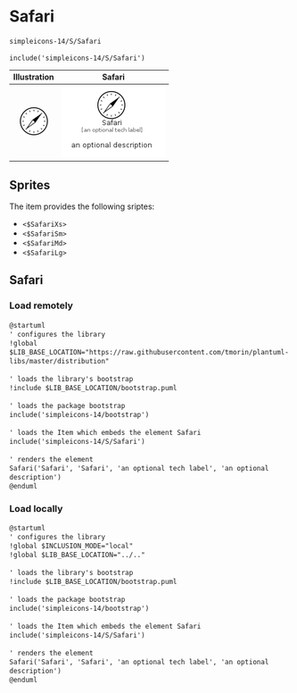 # Safari


```text
simpleicons-14/S/Safari
```

```text
include('simpleicons-14/S/Safari')
```



| Illustration | Safari |
| :---: | :---: |
| ![illustration for Illustration](../../simpleicons-14/S/Safari.png) | ![illustration for Safari](../../simpleicons-14/S/Safari.Local.png) |



## Sprites
The item provides the following sriptes:

- `<$SafariXs>`
- `<$SafariSm>`
- `<$SafariMd>`
- `<$SafariLg>`





## Safari

### Load remotely
```plantuml
@startuml
' configures the library
!global $LIB_BASE_LOCATION="https://raw.githubusercontent.com/tmorin/plantuml-libs/master/distribution"

' loads the library's bootstrap
!include $LIB_BASE_LOCATION/bootstrap.puml

' loads the package bootstrap
include('simpleicons-14/bootstrap')

' loads the Item which embeds the element Safari
include('simpleicons-14/S/Safari')

' renders the element
Safari('Safari', 'Safari', 'an optional tech label', 'an optional description')
@enduml
```

### Load locally
```plantuml
@startuml
' configures the library
!global $INCLUSION_MODE="local"
!global $LIB_BASE_LOCATION="../.."

' loads the library's bootstrap
!include $LIB_BASE_LOCATION/bootstrap.puml

' loads the package bootstrap
include('simpleicons-14/bootstrap')

' loads the Item which embeds the element Safari
include('simpleicons-14/S/Safari')

' renders the element
Safari('Safari', 'Safari', 'an optional tech label', 'an optional description')
@enduml
```

